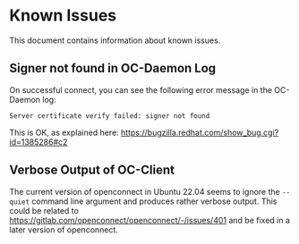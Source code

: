 # Known Issues

This document contains information about known issues.

## Signer not found in OC-Daemon Log

On successful connect, you can see the following error message in the OC-Daemon
log:

```
Server certificate verify failed: signer not found
```

This is OK, as explained here:
https://bugzilla.redhat.com/show_bug.cgi?id=1385286#c2

## Verbose Output of OC-Client

The current version of openconnect in Ubuntu 22.04 seems to ignore the
`--quiet` command line argument and produces rather verbose output.  This could
be related to https://gitlab.com/openconnect/openconnect/-/issues/401 and be
fixed in a later version of openconnect.
